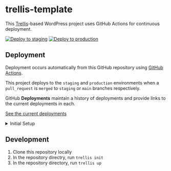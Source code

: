 # trellis-template

This [Trellis](https://roots.io/trellis/)-based WordPress project uses GitHub Actions for continuous deployment.

[![Deploy to staging](https://github.com/MWDelaney/trellis-template/actions/workflows/deploy-staging.yml/badge.svg?branch=staging)](https://github.com/MWDelaney/trellis-template/actions/workflows/deploy-staging.yml) [![Deploy to production](https://github.com/MWDelaney/trellis-template/actions/workflows/deploy-production.yml/badge.svg)](https://github.com/MWDelaney/trellis-template/actions/workflows/deploy-production.yml)

## Deployment

Deployment occurs automatically from this GitHub repository using [GitHub Actions](https://github.com/features/actions).

This project deploys to the `staging` and `production` environments when a `pull_request` is `merged` to `staging` or `main` branches respectively.

GitHub **Deployments** maintain a history of deployments and provide links to the current deployments in each.

[See the current deployments](https://github.com/MWDelaney/example.com/deployments)

<details>
<summary>Initial Setup</summary>

_Note: these instructions presume your `staging` and `production` environments (servers) and DNS are already configured._

### System Requirements

* [Trellis CLI](https://github.com/roots/trellis-cli)
* [Github CLI](https://cli.github.com)

### 1. Create a new Trellis project in this repository

```bash
trellis new --force .
```

### 2. Update Trellis config for your project

* Update your new Trellis project's [wordpress_sites.yml files](https://roots.io/trellis/docs/wordpress-sites/)
* Update your new Trellis project's `hosts` files
* (Optional) If your project uses private composer repositories, add [Composer authentications](https://roots.io/trellis/docs/composer-http-basic-authentication/) to your new Trellis project's `vault.yml` files.
* **IMPORTANT**: Run `trellis vault encrypt` to encrypt your project's vaults.
* Run `trellis alias` update `site/wp-cli.yml` as instructed.

### 3. Create GitHub Secrets

Deployment relies on 4 GitHub secrets:

Modify and run the following to generate these secrets:

```bash
trellis key generate && gh secret set ANSIBLE_VAULT_PASSWORD -b $(cat trellis/.vault_pass) && gh secret set TRELLIS_SITE_SLUG -b example.com
```

#### Secrets

* `TRELLIS_DEPLOY_SSH_PRIVATE_KEY` - A private key used by GitHub to connect to your environments.
* `TRELLIS_DEPLOY_SSH_KNOWN_HOSTS` - `known_hosts` keys for your environments.
* `ANSIBLE_VAULT_PASSWORD` - Your new Trellis project's [vault password](https://roots.io/trellis/docs/vault/).
* `TRELLIS_SITE_SLUG` - The slug from your new Trellis project's `wordpress_sites.yml` file.

### 4. Grant workflow permissions

 1. In this repository, navigate to `Settings` -> `Actions` -> `General` -> `Workflow Permissions`.
 2. Enable "read and write" permissions.

### 5. Provision your environments

Modify and run tun the following to provision your `staging` and `production` environments:

```bash
trellis provision staging && trellis provision production && cd site && wp @staging core install --url=example.com --title="Example" --admin_user=admin --admin_email=admin@example.com && wp @production core install --url=example.com --title="Example" --admin_user=admin --admin_email=admin@example.com && cd ..
```

### 6. Create Git branches and commit project files

```bash
git add . && git commit -m "🎉 Initial commit" && git push && git checkout -b staging && git push --set-upstream origin staging
```

</details>

## Development

1) Clone this repository locally
2) In the repository directry, run `trellis init`
3) In the repository directory, run `trellis up`
